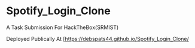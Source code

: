 # Spotify_Login_Clone
A Task Submission For HackTheBox(SRMIST)

Deployed Publically At [https://debspats44.github.io/Spotify_Login_Clone/
